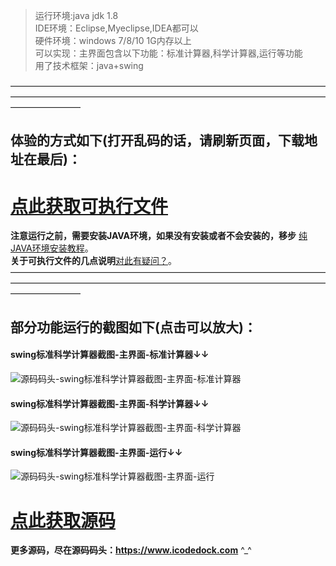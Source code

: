 > 运行环境:java jdk 1.8  
> IDE环境：Eclipse,Myeclipse,IDEA都可以  
> 硬件环境：windows 7/8/10 1G内存以上  
> 可以实现：主界面包含以下功能：标准计算器,科学计算器,运行等功能  
> 用了技术框架：java+swing    

————————————————————————————————————————————————————————————————————————————————
## 体验的方式如下(打开乱码的话，请刷新页面，下载地址在最后)：  
# <a rel="nofollow" href="ftp://www.csbishe.cn/exe/a113.zip" target="_blank"><u>点此获取可执行文件</u></a>
**注意运行之前，需要安装JAVA环境，如果没有安装或者不会安装的，移步** <a href="https://www.icodedock.com/article/skill2.html" target="_blank">纯JAVA环境安装教程</a>。  
**关于可执行文件的几点说明**<a href="https://www.icodedock.com/article/185.html" target="_blank">对此有疑问？</a>。  
————————————————————————————————————————————————————————————————————————————————
## 部分功能运行的截图如下(点击可以放大)：
#### swing标准科学计算器截图-主界面-标准计算器↓↓
![源码码头-swing标准科学计算器截图-主界面-标准计算器](http://images.icodedock.com/JAVA/JAVASE/swing%E6%A0%87%E5%87%86%E7%A7%91%E5%AD%A6%E8%AE%A1%E7%AE%97%E5%99%A8%E6%88%AA%E5%9B%BE/%E4%B8%BB%E7%95%8C%E9%9D%A2/%E6%A0%87%E5%87%86%E8%AE%A1%E7%AE%97%E5%99%A8.png?imageView2/0/format/jpg/interlace/1/q/100|watermark/1/image/aHR0cDovL2ltYWdlcy5pY29kZWRvY2suY29tL21hcmsucG5n/dissolve/80/gravity/SouthEast/dx/10/dy/10|imageslim)
#### swing标准科学计算器截图-主界面-科学计算器↓↓
![源码码头-swing标准科学计算器截图-主界面-科学计算器](http://images.icodedock.com/JAVA/JAVASE/swing%E6%A0%87%E5%87%86%E7%A7%91%E5%AD%A6%E8%AE%A1%E7%AE%97%E5%99%A8%E6%88%AA%E5%9B%BE/%E4%B8%BB%E7%95%8C%E9%9D%A2/%E7%A7%91%E5%AD%A6%E8%AE%A1%E7%AE%97%E5%99%A8.png?imageView2/0/format/jpg/interlace/1/q/100|watermark/1/image/aHR0cDovL2ltYWdlcy5pY29kZWRvY2suY29tL21hcmsucG5n/dissolve/80/gravity/SouthEast/dx/10/dy/10|imageslim)
#### swing标准科学计算器截图-主界面-运行↓↓
![源码码头-swing标准科学计算器截图-主界面-运行](http://images.icodedock.com/JAVA/JAVASE/swing%E6%A0%87%E5%87%86%E7%A7%91%E5%AD%A6%E8%AE%A1%E7%AE%97%E5%99%A8%E6%88%AA%E5%9B%BE/%E4%B8%BB%E7%95%8C%E9%9D%A2/%E8%BF%90%E8%A1%8C.png?imageView2/0/format/jpg/interlace/1/q/100|watermark/1/image/aHR0cDovL2ltYWdlcy5pY29kZWRvY2suY29tL21hcmsucG5n/dissolve/80/gravity/SouthEast/dx/10/dy/10|imageslim)
# <a rel="nofollow" href="http://www.icodedock.com/article/a113" target="_blank"><u>点此获取源码</u></a>
**更多源码，尽在源码码头：<a href="https://www.icodedock.com">https://www.icodedock.com<a>** ^_^
<p style="display:none"  >本源码关键字：窗体 计算器 gui 计算 科学计算器 多功能计算器 专用计算器 程序员计算器</p>